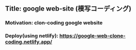## Title: google web-site (模写コーディング)
### Motivation: clon-coding google website
### Deploy(using netlify): https://google-web-clone-coding.netlify.app/
